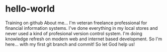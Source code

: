 # hello-world
Training on github
About me...
I'm veteran freelance professional for financial information systems.
I've done everything in my local stores and never used a kind of profesional version control system.
I'm doing knowledge refresh on modern web and internet based development.
So I'm here... with my first git branch and commit! So let God help us!
